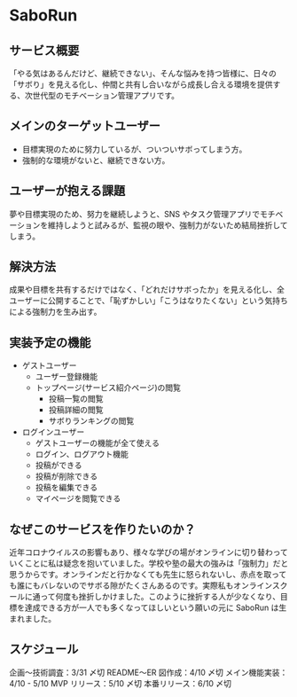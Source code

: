 # SaboRun

## サービス概要

「やる気はあるんだけど、継続できない」、そんな悩みを持つ皆様に、日々の「サボり」を見える化し、仲間と共有し合いながら成長し合える環境を提供する、次世代型のモチベーション管理アプリです。

## メインのターゲットユーザー

- 目標実現のために努力しているが、ついついサボってしまう方。
- 強制的な環境がないと、継続できない方。

## ユーザーが抱える課題

夢や目標実現のため、努力を継続しようと、SNS やタスク管理アプリでモチベーションを維持しようと試みるが、監視の眼や、強制力がないため結局挫折してしまう。

## 解決方法

成果や目標を共有するだけではなく、「どれだけサボったか」を見える化し、全ユーザーに公開することで、「恥ずかしい」「こうはなりたくない」という気持ちによる強制力を生み出す。

## 実装予定の機能

- ゲストユーザー
  - ユーザー登録機能
  - トップページ(サービス紹介ページ)の閲覧
    - 投稿一覧の閲覧
    - 投稿詳細の閲覧
    - サボりランキングの閲覧
- ログインユーザー
  - ゲストユーザーの機能が全て使える
  - ログイン、ログアウト機能
  - 投稿ができる
  - 投稿が削除できる
  - 投稿を編集できる
  - マイページを閲覧できる

## なぜこのサービスを作りたいのか？

近年コロナウイルスの影響もあり、様々な学びの場がオンラインに切り替わっていくことに私は疑念を抱いていました。学校や塾の最大の強みは「強制力」だと思うからです。オンラインだと行かなくても先生に怒られないし、赤点を取っても誰にもバレないのでサボる隙がたくさんあるのです。実際私もオンラインスクールに通って何度も挫折しかけました。このように挫折する人が少なくなり、目標を達成できる方が一人でも多くなってほしいという願いの元に SaboRun は生まれました。

## スケジュール

企画〜技術調査：3/31 〆切
README〜ER 図作成：4/10 〆切
メイン機能実装：4/10 - 5/10
MVP リリース：5/10 〆切
本番リリース：6/10 〆切
